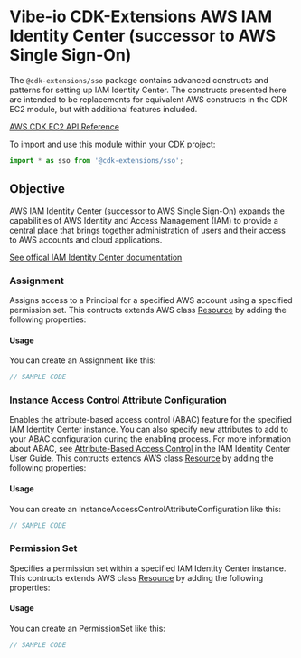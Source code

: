 # Vibe-io CDK-Extensions AWS IAM Identity Center (successor to AWS Single Sign-On)

The `@cdk-extensions/sso` package contains advanced constructs and patterns for
setting up IAM Identity Center. The constructs presented here are intended
to be replacements for equivalent AWS constructs in the CDK EC2 module, but with
additional features included.

[AWS CDK EC2 API Reference](https://docs.aws.amazon.com/cdk/api/v2/docs/aws-cdk-lib.aws_ec2-readme.html)

To import and use this module within your CDK project:

```ts nofixture
import * as sso from '@cdk-extensions/sso';
```
## Objective

AWS IAM Identity Center (successor to AWS Single Sign-On) expands the capabilities of AWS Identity and Access Management (IAM) to provide a central place that brings together administration of users and their access to AWS accounts and cloud applications.

[See offical IAM Identity Center documentation](https://docs.aws.amazon.com/singlesignon/latest/userguide/what-is.html)

### Assignment

Assigns access to a Principal for a specified AWS account using a specified permission set.  This contructs extends AWS class [Resource](https://docs.aws.amazon.com/cdk/api/v2/docs/aws-cdk-lib.Resource.html) by adding the following properties:

#### Usage

You can create an Assignment like this:

```ts
// SAMPLE CODE
```

### Instance Access Control Attribute Configuration

Enables the attribute-based access control (ABAC) feature for the specified IAM Identity Center instance. You can also specify new attributes to add to your ABAC configuration during the enabling process. For more information about ABAC, see [Attribute-Based Access Control](https://docs.aws.amazon.com/singlesignon/latest/userguide/abac.html) in the IAM Identity Center User Guide. This contructs extends AWS class [Resource](https://docs.aws.amazon.com/cdk/api/v2/docs/aws-cdk-lib.Resource.html) by adding the following properties:

#### Usage

You can create an InstanceAccessControlAttributeConfiguration like this:

```ts
// SAMPLE CODE
```

### Permission Set

Specifies a permission set within a specified IAM Identity Center instance. This contructs extends AWS class [Resource](https://docs.aws.amazon.com/cdk/api/v2/docs/aws-cdk-lib.Resource.html) by adding the following properties:

#### Usage

You can create an PermissionSet like this:

```ts
// SAMPLE CODE
```
